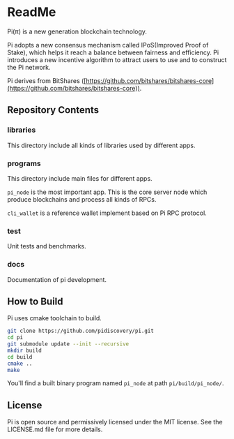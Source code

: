 # ReadMe

Pi(π) is a new generation blockchain technology. 

Pi adopts a new consensus mechanism called IPoS(Improved Proof of Stake), which helps it reach a balance between fairness and efficiency. Pi introduces a new incentive algorithm to attract users to use and to construct the Pi network.

Pi derives from BitShares ([https://github.com/bitshares/bitshares-core](https://github.com/bitshares/bitshares-core)). 

## Repository Contents

### libraries

This directory include all kinds of libraries used by different apps.

### programs

This directory include main files for different apps. 

`pi_node` is the most important app. This is the core server node which produce blockchains and process all kinds of RPCs.

`cli_wallet` is a reference wallet implement based on Pi RPC protocol.

### test

Unit tests and benchmarks.

### docs

Documentation of pi development.


## How to Build

Pi uses cmake toolchain to build.

```bash
git clone https://github.com/pidiscovery/pi.git
cd pi
git submodule update --init --recursive
mkdir build
cd build
cmake ..
make
```

You'll find a built binary program named `pi_node` at path `pi/build/pi_node/`. 

## License

Pi is open source and permissively licensed under the MIT license. See the LICENSE.md file for more details.






